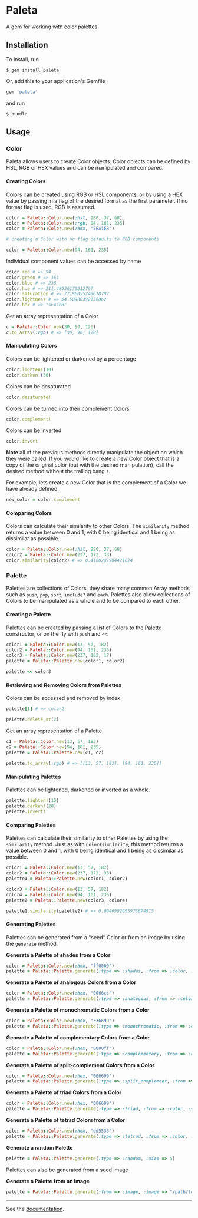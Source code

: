 # Paleta

A gem for working with color palettes

## Installation

To install, run

    $ gem install paleta
	
Or, add this to your application's Gemfile

``` ruby
gem 'paleta'
```

and run

    $ bundle
	
## Usage

### Color

Paleta allows users to create Color objects. Color objects can be defined by HSL, RGB or HEX values and can be manipulated and compared.

#### Creating Colors

Colors can be created using RGB or HSL components, or by using a HEX value by passing in a flag of the desired format as the first parameter. If no format flag is used, RGB is assumed.

```ruby
color = Paleta::Color.new(:hsl, 280, 37, 68)
color = Paleta::Color.new(:rgb, 94, 161, 235)
color = Paleta::Color.new(:hex, "5EA1EB")

# creating a Color with no flag defaults to RGB components

color = Paleta::Color.new(94, 161, 235)
```

Individual component values can be accessed by name

```ruby
color.red # => 94
color.green # => 161
color.blue # => 235
color.hue # => 211.48936170212767
color.saturation # => 77.90055248618782
color.lightness # => 64.50980392156862
color.hex # => "5EA1EB"
```	
	
Get an array representation of a Color

```ruby
c = Paleta::Color.new(30, 90, 120)
c.to_array(:rgb) # => [30, 90, 120]
```

#### Manipulating Colors


Colors can be lightened or darkened by a percentage

```ruby
color.lighten!(10) 
color.darken!(30) 
```

Colors can be desaturated

```ruby
color.desaturate!
```

Colors can be turned into their complement Colors

```ruby
color.complement!
```

Colors can be inverted

```ruby
color.invert!
```

**Note** all of the previous methods directly manipulate the object on which they were called. If you would like to create a new Color object that is a copy of the original color (but with the desired manipulation), call the desired method without the trailing bang `!`.

For example, lets create a new Color that is the complement of a Color we have already defined.

```ruby
new_color = color.complement
```

#### Comparing Colors

Colors can calculate their similarity to other Colors. The `similarity` method returns a value between 0 and 1, with 0 being identical and 1 being as dissimilar as possible.

```ruby
color = Paleta::Color.new(:hsl, 280, 37, 68)
color2 = Paleta::Color.new(237, 172, 33)
color.similarity(color2) # => 0.4100287904421024
```

### Palette

Palettes are collections of Colors, they share many common Array methods such as `push`, `pop`, `sort`, `include?` and `each`. Palettes also allow collections of Colors to be manipulated as a whole and to be compared to each other.

#### Creating a Palette

Palettes can be created by passing a list of Colors to the Palette constructor, or on the fly with `push` and `<<`. 

```ruby
color1 = Paleta::Color.new(13, 57, 182)
color2 = Paleta::Color.new(94, 161, 235)
color3 = Paleta::Color.new(237, 182, 17)
palette = Paleta::Palette.new(color1, color2)

palette << color3
```

#### Retrieving and Removing Colors from Palettes

Colors can be accessed and removed by index.
	
```ruby
palette[1] # => color2

palette.delete_at(2)
```

Get an array representation of a Palette

```ruby
c1 = Paleta::Color.new(13, 57, 182)
c2 = Paleta::Color.new(94, 161, 235)
palette = Paleta::Palette.new(c1, c2)
	
palette.to_array(:rgb) # => [[13, 57, 182], [94, 161, 235]]
```

#### Manipulating Palettes

Palettes can be lightened, darkened or inverted as a whole.

```ruby
palette.lighten!(15)
palette.darken!(20)
palette.invert!
```

#### Comparing Palettes

Palettes can calculate their similarity to other Palettes by using the `similarity` method. Just as with `Color#similarity`, this method returns a value between 0 and 1, with 0 being identical and 1 being as dissimilar as possible. 

```ruby
color1 = Paleta::Color.new(13, 57, 182)
color2 = Paleta::Color.new(237, 172, 33)
palette1 = Paleta::Palette.new(color1, color2)

color3 = Paleta::Color.new(13, 57, 182)
color4 = Paleta::Color.new(94, 161, 235)
palette2 = Paleta::Palette.new(color3, color4)

palette1.similarity(palette2) # => 0.0046992695975874915
```

#### Generating Palettes

Palettes can be generated from a "seed" Color or from an image by using the `generate` method.
	
**Generate a Palette of shades from a Color**

```ruby
color = Paleta::Color.new(:hex, "ff0000")
palette = Paleta::Palette.generate(:type => :shades, :from => :color, :size => 5, :color => color)
```

**Generate a Palette of analogous Colors from a Color**

```ruby
color = Paleta::Color.new(:hex, "0066cc")
palette = Paleta::Palette.generate(:type => :analogous, :from => :color, :size => 5, :color => color)
```

**Generate a Palette of monochromatic Colors from a Color**

```ruby
color = Paleta::Color.new(:hex, "336699")
palette = Paleta::Palette.generate(:type => :monochromatic, :from => :color, :size => 5, :color => color)
```

**Generate a Palette of complementary Colors from a Color**

```ruby
color = Paleta::Color.new(:hex, "0000ff")
palette = Paleta::Palette.generate(:type => :complementary, :from => :color, :size => 5, :color => color)
```

**Generate a Palette of split-complement Colors from a Color**

```ruby
color = Paleta::Color.new(:hex, "006699")
palette = Paleta::Palette.generate(:type => :split_complement, :from => :color, :size => 5, :color => color)
```

**Generate a Palette of triad Colors from a Color**

```ruby
color = Paleta::Color.new(:hex, "006699")
palette = Paleta::Palette.generate(:type => :triad, :from => :color, :size => 5, :color => color)
```

**Generate a Palette of tetrad Colors from a Color**

```ruby
color = Paleta::Color.new(:hex, "dd5533")
palette = Paleta::Palette.generate(:type => :tetrad, :from => :color, :size => 5, :color => color)
```

**Generate a random Palette**

```ruby
palette = Paleta::Palette.generate(:type => :random, :size => 5)
```

Palettes can also be generated from a seed image
	
**Generate a Palette from an image**

```ruby
palette = Paleta::Palette.generate(:from => :image, :image => "/path/to/image.jpg", :size => 5)
```

***

See the [documentation](http://rubydoc.info/gems/paleta/ "Documentation").

